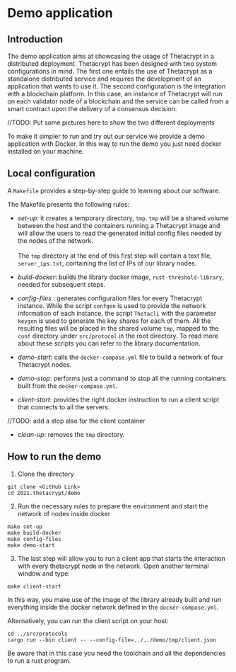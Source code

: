 # Demo application 

## Introduction 

The demo application aims at showcasing the usage of Thetacrypt in a distributed deployment. Thetacrypt has been designed with two system configurations in mind. The first one entails the use of Thetacrypt as a standalone distributed service and requires the development of an application that wants to use it. The second configuration is the integration with a blockchain platform. In this case, an instance of Thetacrypt will run on each validator node of a blockchain and the service can be called from a smart contract upon the delivery of a consensus decision.

//TODO: Put some pictures here to show the two different deployments

To make it simpler to run and try out our service we provide a demo application with Docker. In this way to run the demo you just need docker installed on your machine.

## Local configuration

A `Makefile` provides a step-by-step guide to learning about our software.

The Makefile presents the following rules:

- *set-up*: it creates a temporary directory, `tmp`. `tmp` will be a shared volume between the host and the containers running a Thetacrypt image and will allow the users to read the generated initial config files needed by the nodes of the network.  <br>
<br> The `tmp` directory at the end of this first step will contain a text file, `server_ips.txt`, containing the list of IPs of our library nodes.  <br>

- *build-docker*: builds the library docker image, `rust-threshold-library`, needed for subsequent steps.

- *config-files* : generates configuration files for every Thetacrypt instance. While the script `confgen` is used to provide the network information of each instance, the script `Thetacli` with the parameter `keygen` is used to generate the key shares for each of them. All the resulting files will be placed in the shared volume `tmp`, mapped to the `conf` directory under `src/protocol` in the root directory.  To read more about these scripts you can refer to the library documentation.

- *demo-start*: calls the `docker-compose.yml` file to build a network of four Thetacrypt nodes.

- *demo-stop*: performs just a command to stop all the running containers built from the `docker-compose.yml`.

- *client-start*: provides the right docker instruction to run a client script that connects to all the servers.

//TODO: add a stop also for the client container

- *clean-up*: removes the `tmp` directory.

## How to run the demo 

1) Clone the directory <br> 
```
git clone <GitHub Link>
cd 2021.thetacrypt/demo
```
2) Run the necessary rules to prepare the environment and start the network of nodes inside docker <br>
```
make set-up
make build-docker
make config-files
make demo-start
```
3) The last step will allow you to run a client app that starts the interaction with every thetacrypt node in the network. Open another terminal window and type: 
```
make client-start
```

In this way, you make use of the image of the library already built and run everything inside the docker network defined in the `docker-compose.yml`.

Alternatively, you can run the client script on your host: 
```
cd ../src/protocols
cargo run --bin client -- --config-file=../../demo/tmp/client.json
```

Be aware that in this case you need the toolchain and all the dependencies to run a rust program.  
